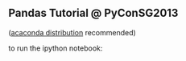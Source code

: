 Pandas Tutorial @ PyConSG2013
---

([acaconda distribution][1] recommended)

to run the ipython notebook:
```ipython notebook --pylab=inline
```

[1]: http://docs.continuum.io/anaconda/index.html